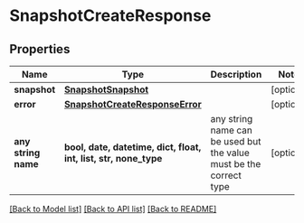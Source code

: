 # SnapshotCreateResponse


## Properties
Name | Type | Description | Notes
------------ | ------------- | ------------- | -------------
**snapshot** | [**SnapshotSnapshot**](SnapshotSnapshot.md) |  | [optional] 
**error** | [**SnapshotCreateResponseError**](SnapshotCreateResponseError.md) |  | [optional] 
**any string name** | **bool, date, datetime, dict, float, int, list, str, none_type** | any string name can be used but the value must be the correct type | [optional]

[[Back to Model list]](../README.md#documentation-for-models) [[Back to API list]](../README.md#documentation-for-api-endpoints) [[Back to README]](../README.md)


